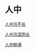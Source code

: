 # 人中[人中沟不长](https://www.gmzyjc.com/search/result?wd=人中沟不长)[人中沟深而长](https://www.gmzyjc.com/search/result?wd=人中沟深而长)[人中肿满](https://www.gmzyjc.com/search/result?wd=人中肿满)